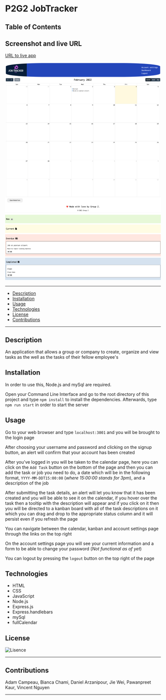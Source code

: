 # P2G2 JobTracker

## Table of Contents

## Screenshot and live URL

[URL to live app](https://safe-cove-20593.herokuapp.com/)

![calendar](./public/images/calendar.png)
![kanban](./public/images/kanban.png)

---

- [Description](#description)
- [Installation](#installation)
- [Usage](#usage)
- [Technologies](#technologies)
- [License](#license)
- [Contributions](#contributions)

---

## Description

An application that allows a group or company to create, organize and view tasks as the well as the tasks of their fellow employee's

## Installation

In order to use this, Node.js and mySql are required.

Open your Command Line Interface and go to the root directory of this project and type `npm install` to install the dependencies. Afterwards, type `npm run start` in order to start the server

## Usage

Go to your web browser and type `localhost:3001` and you will be brought to the login page

After choosing your username and password and clicking on the signup button, an alert will confirm that your account has been created

After you've logged in you will be taken to the calendar page, here you can click on the `Add Task` button on the bottom of the page and then you can add the task or job you need to do, a date which will be in the following format, `YYYY-MM-DDT15:00:00` (_where 15:00:00 stands for 3pm_), and a description of the job

After submitting the task details, an alert will let you know that it has been created and you will be able to see it on the calendar, if you hover over the task then a tooltip with the description will appear and if you click on it then you will be directed to a kanban board with all of the task descriptions on it which you can drag and drop to the appropriate status column and it will persist even if you refresh the page

You can navigate between the calendar, kanban and account settings page through the links on the top right

On the account settings page you will see your current information and a form to be able to change your password (_Not functional as of yet_)

You can logout by pressing the `logout` button on the top right of the page

## Technologies

- HTML
- CSS
- JavaScript
- Node.js
- Express.js
- Express.handlebars
- mySql
- fullCalendar

## License

![Lisence](https://img.shields.io/badge/MIT--purple.svg)

---

## Contributions

Adam Campeau, Bianca Chami, Daniel Arzanipour, Jie Wei, Pawanpreet Kaur, Vincent Nguyen

---
